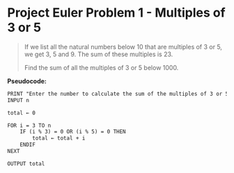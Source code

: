 # Project Euler Problem 1 - Multiples of 3 or 5

> If we list all the natural numbers below 10 that are multiples of 3 or 5, we
> get 3, 5 and 9. The sum of these multiples is 23.
>
> Find the sum of all the multiples of 3 or 5 below 1000.

**Pseudocode:**

```txt
PRINT "Enter the number to calculate the sum of the multiples of 3 or 5 below:"
INPUT n

total ← 0

FOR i = 3 TO n
    IF (i % 3) = 0 OR (i % 5) = 0 THEN
        total ← total + i
    ENDIF
NEXT

OUTPUT total
```
